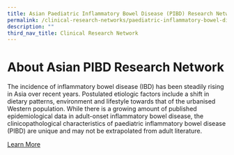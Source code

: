 ```yaml
---
title: Asian Paediatric Inflammatory Bowel Disease (PIBD) Research Network
permalink: /clinical-research-networks/paediatric-inflammatory-bowel-disease-pibd-research-network/
description: ""
third_nav_title: Clinical Research Network
---
```

**About Asian PIBD Research Network**
=====================================

The incidence of inflammatory bowel disease (IBD) has been steadily rising in Asia over recent years. Postulated etiologic factors include a shift in dietary patterns, environment and lifestyle towards that of the urbanised Western population. While there is a growing amount of published epidemiological data in adult-onset inflammatory bowel disease, the clinicopathological characteristics of paediatric inflammatory bowel disease (PIBD) are unique and may not be extrapolated from adult literature.

[Learn More](/asian-pibd-research-network/about-asian-pibd-research-network/)